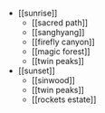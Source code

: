 - [[sunrise]]
	- [[sacred path]]
	- [[sanghyang]]
	- [[firefly canyon]]
	- [[magic forest]]
	- [[twin peaks]]
- [[sunset]]
	- [[sinwood]]
	- [[twin peaks]]
	- [[rockets estate]]